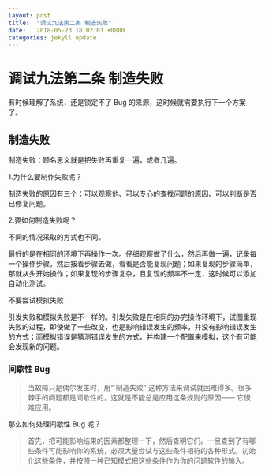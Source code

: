 ```yaml
---
layout: post
title:  "调试九法第二条 制造失败"
date:   2018-05-23 18:02:01 +0800
categories: jekyll update
---
```

# 调试九法第二条 制造失败

有时候理解了系统，还是锁定不了 Bug 的来源，这时候就需要执行下一个方案了。

## 制造失败

制造失败：顾名思义就是把失败再重复一遍，或者几遍。

1.为什么要制作失败呢？

制造失败的原因有三个：可以观察他、可以专心的查找问题的原因、可以判断是否已修复问题。

2.要如何制造失败呢？

不同的情况采取的方式也不同。

最好的是在相同的环境下再操作一次。仔细观察做了什么，然后再做一遍，记录每一个操作步骤，然后按着步骤去做，看看是否能复现问题；如果复现的步骤简单，那就从头开始操作；如果复现的步骤复杂，且复现的频率不一定，这时候可以添加自动化测试。

不要尝试模拟失败

引发失败和模拟失败是不一样的。引发失败是在相同的办完操作环境下，试图重现失败的过程，即使做了一些改变，也是影响错误发生的频率，并没有影响错误发生的方式；而模拟错误是猜测错误发生的方式，并构建一个配置来模拟，这个有可能会发现新的问题。

### 间歇性 Bug

 >当故障只是偶尔发生时，用“ 制造失败” 这种方法来调试就困难得多。很多棘手的问题都是间歇性的，这就是不能总是应用这条规则的原因—— 它很难应用。

 那么如何处理间歇性 Bug 呢？

 >首先，把可能影响结果的因素都整理一下，然后查明它们。一旦查到了有哪些条件可能影响你的系统，必须大量尝试与这些条件相符的各种形式。初始化这些条件，并按照一种已知模式把这些条件作为你的问题软件的输入。